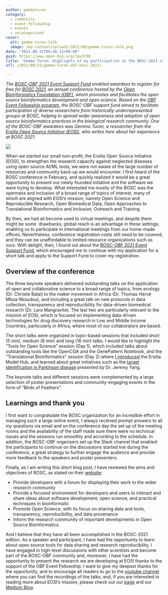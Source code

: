```yaml
---
author: gemmaturon
category:
  - community
  - event-fellowship
  - events
  - uncategorized
cover:
  alt: gemma-turon-talk
  image: /wp-content/uploads/2021/08/gemma-turon-talk.png
date: "2021-08-31T09:46:12+00:00"
guid: https://www.open-bio.org/?p=5788
title: 'Gemma Turon: Highlights of my participation at the BOSC-2021 conference thanks to an OBF Event Fellowship'
url: /2021/08/31/gemma-turon-obf-bosc-2021/

---
```

_The [BOSC-OBF 2021 Event Support Fund](//www.open-bio.org/2021/06/11/bosc-obf-2021-event-support-fund/”) enabled awardees to register for free for [BOSC 2021](/events/bosc-2021/), an annual conference hosted by the [Open Bioinformatics Foundation (OBF)](https://www.open-bio.org), which promotes and facilitates the open source bioinformatics development and open science._
_Based on the [OBF Event Fellowship program](/travel-awards/), the BOSC-OBF support fund aimed to facilitate participation of diverse researchers from historically underrepresented groups at BOSC, helping to spread wider awareness and adoption of open source bioinformatics practices in the biological research community._
_One of the BOSC-OBF awardees was Gemma Turon, a researcher from the [Ersilia Open Source Initiative (EOSI)](//ersilia.io/”), who writes here about her experience at BOSC 2021._

![](https://lh4.googleusercontent.com/K9-uNNkDnFLkW_wuIMa6smlG1wakooj3LhzBtBzu90R1JHF3lzYKR8OoPONLZnLDkxCA5VC3Re1PKYrhi9BtCgJH6NcoupMU1JvYI1HkiHWWuitO3soXsUshJ24T1A=s0)

When we started our small non-profit, the Ersilia Open Source Initiative (EOSI), to strengthen the research capacity against neglected diseases using open-source AI/ML tools, we were not aware of the large number of resources and community back-up we would encounter. I first heard of the BOSC conference in February, and quickly realized it would be a great opportunity to present our newly founded initiative and the software we were trying to develop. What interested me mostly of the BOSC was the openness and inclusion of a broad range of topics of interest, many of which are aligned with EOSI’s mission, namely Open Science and Reproducible Research, Open Biomedical Data, Open Approaches to Translational Bioinformatics and Inclusion, Outreach and Training.

By then, we had all become used to virtual meetings, and despite there might be some  drawbacks, global reach is an advantage in these settings, enabling us to participate in international meetings from our home-made offices. Nevertheless, conference registration costs still need to be covered, and they can be unaffordable to limited-resource organizations such as ours. With delight, then, I found out about the [BOSC-OBF 2021 Event Support Fund](/2021/06/11/bosc-obf-2021-event-support-fund/), which encouraged me to continue with my application for a short talk and apply to the Support Fund to cover my registration.

## **Overview of the conference**

The three keynote speakers delivered outstanding talks on the application of open and collaborative science to a broad range of topics, from ecology (Dr. Christie Balai) to the maker movement in Africa (Dr. Thomas Hervé Mboa Nkoudou), and including a great talk on new protocols in data collection, transparency and reproducibility for data-driven biomedical research (Dr. Lara Mangravite). The last two are particularly relevant to the mission of EOSI, which is focused on implementing data-driven technologies for drug discovery research in Low and Middle Income Countries, particularly in Africa, where most of our collaborators are based.

The short talks were organized in topic-based sessions that included short (5 min), medium (8 min) and long (16 min) talks. I would like to highlight the “Tools for Open Science” session (Day 1), which included talks about outstanding tools like the OpenCGA and the GenePattern Notebook, and the “Translational Bioinformatics” session (Day 2) where [I introduced](https://www.youtube.com/watch?v=yWzO8hIyf-4&ab_channel=Ersilia) the Ersilia Model Hub, and learned about great initiatives such as the [target identification in Parkinson disease](https://www.biorxiv.org/content/10.1101/2020.12.30.424881v3) presented by Dr. Jeremy Yang.

The keynote talks and different sessions were complemented by a large selection of poster presentations and community-engaging events in the form of “Birds of Feathers”.

## **Learnings and thank you**

I first want to congratulate the BOSC organization for an incredible effort in managing such a large online event, I always received prompt answers to all my questions via email and on the conference day the set up of the meeting rooms and the availability of the staff made sure there were no technical issues and the sessions run smoothly and according to the schedule. In addition, the BOSC-OBF organisers set up the Slack channel that enabled the participants to continue on the discussions started live during the conference, a great strategy to further engage the audience and provide more feedback to the speakers and poster presenters.

Finally, as I am writing this short blog post, I have reviewed the aims and objectives of BOSC, as stated on their [website](/events/bosc-2021/about/):

- Provide developers with a forum for displaying their work to the wider research community
- Provide a focused environment for developers and users to interact and share ideas about software development, open science, and practical techniques in bioinformatic
- Promote Open Science, with its focus on sharing data and tools, transparency, reproducibility, and data provenance
- Inform the research community of important developments in Open Source Bioinformatics.

And I believe that they have all been accomplished in the BOSC-2021 edition. As a speaker and participant, I have had the opportunity to learn about open source tools for data sharing and research reproducibility, I have engaged in high-level discussions with other scientists and become part of the BOSC-OBF community and, moreover, I have had the opportunity to present the research we are developing at EOSI thanks to the support of the OBF Event Fellowship. I want to give my deepest thanks for the opportunity, and to encourage all readers to go to the [youtube channel](https://www.youtube.com/playlist?list=PLir-OOQiOhXZ6jV_cld3Hp-C_0m4aCznk) where you can find the recordings of the talks, and, if you are interested in reading more about EOSI’s mission, please check out our [page](https://ersilia.io) and our [Medium Blog](https://medium.com/ersiliaio).
